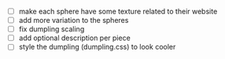 - [ ] make each sphere have some texture related to their website
- [ ] add more variation to the spheres
- [ ] fix dumpling scaling
- [ ] add optional description per piece
- [ ] style the dumpling (dumpling.css) to look cooler
